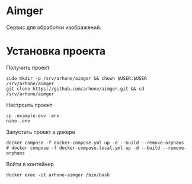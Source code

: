 # Aimger

Сервис для обработки изображений.

# Установка проекта

Получить проект
```shell
sudo mkdir -p /srv/arhone/aimger && chown $USER:$USER /srv/arhone/aimger
git clone https://github.com/arhone/aimger.git && cd /srv/arhone/aimger
```

Настроить проект
````shell
cp .example.env .env
nano .env
````

Запустить проект в докере
```shell
docker compose -f docker-compose.yml up -d --build --remove-orphans
# docker compose -f docker-compose.local.yml up -d --build --remove-orphans
```

Войти в контейнер
```shell
docker exec -it arhone-aimger /bin/bash
```